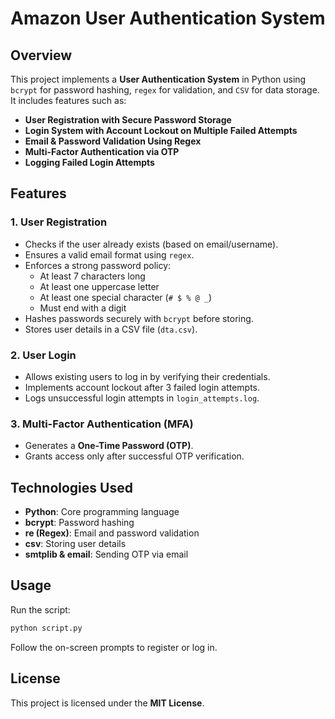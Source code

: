# Amazon User Authentication System

## Overview
This project implements a **User Authentication System** in Python using `bcrypt` for password hashing, `regex` for validation, and `CSV` for data storage. It includes features such as:

- **User Registration with Secure Password Storage**
- **Login System with Account Lockout on Multiple Failed Attempts**
- **Email & Password Validation Using Regex**
- **Multi-Factor Authentication via OTP**
- **Logging Failed Login Attempts**

## Features

### 1. User Registration
- Checks if the user already exists (based on email/username).
- Ensures a valid email format using `regex`.
- Enforces a strong password policy:
  - At least 7 characters long
  - At least one uppercase letter
  - At least one special character (`# $ % @ _`)
  - Must end with a digit
- Hashes passwords securely with `bcrypt` before storing.
- Stores user details in a CSV file (`dta.csv`).

### 2. User Login
- Allows existing users to log in by verifying their credentials.
- Implements account lockout after 3 failed login attempts.
- Logs unsuccessful login attempts in `login_attempts.log`.

### 3. Multi-Factor Authentication (MFA)
- Generates a **One-Time Password (OTP)**.
- Grants access only after successful OTP verification.

## Technologies Used
- **Python**: Core programming language
- **bcrypt**: Password hashing
- **re (Regex)**: Email and password validation
- **csv**: Storing user details
- **smtplib & email**: Sending OTP via email

## Usage
Run the script:
```sh
python script.py
```
Follow the on-screen prompts to register or log in.

## License
This project is licensed under the **MIT License**.

